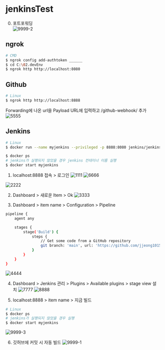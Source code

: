 # jenkinsTest
0. 포트포워딩
<br>![9999-2](https://github.com/user-attachments/assets/0b9c8f4d-d351-49a8-a253-e1720d2b35dc)

## ngrok
```bash
# CMD
$ ngrok config add-authtoken ______
$ cd C:\02.devEnv
$ ngrok http http://localhost:8080
```
<!-- ngrok config add-authtoken 2mazkbTnosXgNxUn7GmF9DCltsR_c2eF9uiFGTPBtf3TxBqn -->

## Github
```bash
# Linux
$ ngrok http http://localhost:8888
```
Forwarding에 나온 url을 Payload URL에 입력하고 /github-webhook/ 추가
![5555](https://github.com/user-attachments/assets/f5b169b9-e956-4bc4-9d53-9b4ae238e89f)

## Jenkins
```bash
# Linux
$ docker run --name myjenkins --privileged -p 8888:8080 jenkins/jenkins:lts-jdk17

$ docker ps
# jenkins가 실행되지 않았을 경우 jenkins 컨테이너 이름 실행
$ docker start myjenkins
```
1. localhost:8888 접속 > 로그인
![1111](https://github.com/user-attachments/assets/56b9d046-4c72-4506-b5ee-ab88059ab3c3)
![6666](https://github.com/user-attachments/assets/78bdd879-5623-4bf7-90b4-f9a187cadfae)
<!-- 아이디 : admin, 비밀번호 : 59361ec075324f82aeb03d699a003e66 -->
![2222](https://github.com/user-attachments/assets/8d449ae9-14de-4c81-9955-21d2d4f23a39)

2. Dashboard > 새로운 Item > Ok
![3333](https://github.com/user-attachments/assets/5d923774-85da-4874-a047-efc0f2880add)

3. Dashboard > item name > Configuration > Pipeline
```bash
pipeline {
    agent any

    stages {
        stage('Build') {
            steps {
                // Get some code from a GitHub repository
                git branch: 'main', url: 'https://github.com/jjeong1015/jenkinsTest.git'
            }
        }
    }
}
```
![4444](https://github.com/user-attachments/assets/c42ad86c-9b22-4082-8477-608f1f28cb8f)

4. Dashboard > Jenkins 관리 > Plugins > Available plugins > stage view 설치
![7777](https://github.com/user-attachments/assets/75a3c0ca-8b5f-4da6-af92-dc41f58e2b95)
![8888](https://github.com/user-attachments/assets/91b44c06-bfe7-4efe-9012-7a94a0fe9219)

5. localhost:8888 > item name > 지금 빌드
```bash
# Linux
$ docker ps
# jenkins가 실행되지 않았을 경우 실행
$ docker start myjenkins
```
![9999-3](https://github.com/user-attachments/assets/f26cf4ed-638e-4e06-b512-6077a6b2085f)

6. 깃허브에 커밋 시 자동 빌드
![9999-1](https://github.com/user-attachments/assets/1cad4450-6ccc-4b40-994d-4e977542bf68)

